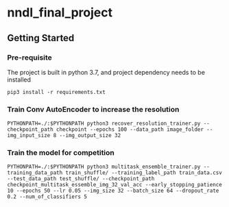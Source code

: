# nndl_final_project

## Getting Started
### Pre-requisite
The project is built in python 3.7, and project dependency needs to be installed 

`pip3 install -r requirements.txt`
### Train Conv AutoEncoder to increase the resolution  
`
PYTHONPATH=./:$PYTHONPATH python3 recover_resolution_trainer.py --checkpoint_path checkpoint --epochs 100 --data_path image_folder --img_input_size 8 --img_output_size 32
`

### Train the model for competition
`
PYTHONPATH=./:$PYTHONPATH python3 multitask_ensemble_trainer.py --training_data_path train_shuffle/ --training_label_path train_data.csv --test_data_path test_shuffle/ --checkpoint_path checkpoint_multitask_essemble_img_32_val_acc --early_stopping_patience 10 --epochs 50 --lr 0.05 --img_size 32 --batch_size 64 --dropout_rate 0.2 --num_of_classifiers 5
`

